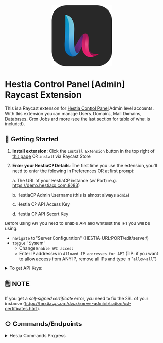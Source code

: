 <p align="center">
    <img src="./assets/hestia.png" width="200" height="200" />
</p>

# Hestia Control Panel [Admin] Raycast Extension

This is a Raycast extension for [Hestia Control Panel](https://hestiacp.com/) Admin level accounts. With this extension you can manage Users, Domains, Mail Domains, Databases, Cron Jobs and more (see the last section for table of what is included).

## 🚀 Getting Started

1. **Install extension**: Click the `Install Extension` button in the top right of [this page](https://www.raycast.com/xmok/hestiacp-admin) OR `install` via Raycast Store

2. **Enter your HestiaCP Details**: The first time you use the extension, you'll need to enter the following in Preferences OR at first prompt:

    a. The URL of your HestiaCP instance (w/ Port) (e.g. https://demo.hestiacp.com:8083)

    b. HestiaCP Admin Username (this is almost always `admin`)

    c. Hestia CP API Access Key
    
    d. Hestia CP API Secert Key

Before using API you need to enable API and whitelist the IPs you will be using.
- `navigate` to "Server Configuration" (HESTIA-URL:PORT/edit/server/)
- `toggle` "System"
    - Change `Enable API access`
    - Enter IP addresses in `Allowed IP addresses for API` (TIP: if you want to allow access from ANY IP, remove all IPs and type in "`allow-all`")

<details>
<summary>To get API Keys:</summary>

1. METHOD 1 (recommended)
    - `ssh` into your HestiaCP instance
    - use HestiaCP CLI to run `v-add-access-key admin '*' Raycast` (AS ADMIN) (this will grant all API permissions and add a comment as 'Raycast')
    - finally, `copy` the Access Keys (they will be output on the terminal)
    
2. METHOD 2 (this method is not recommended as it does not grant all API permissions athough you could use Method 2 to generate the key and then use CLI from METHOD 1 to grant all permissions)
    - `navigate` to "Users" and `click` the user ![](./assets/readme/1-hestiacp-users.png)
    - `click` on "Access Keys" ![](./assets/readme/2-hestiacp-user-access-keys.png)
    - `click` on "Add Access Key"
    - `enter` details and `Save` ![](./assets/readme/3-hestiacp-user-add-access-key.png)

</details>

## 🗒️ NOTE

If you get a *self-signed certificate* error, you need to fix the SSL of your instance (https://hestiacp.com/docs/server-administration/ssl-certificates.html).

## ○ Commands/Endpoints

<details>
<summary>Hestia Commands Progress</summary>

| cmd | included | commments |
|-----|----------|-----------|
| v-acknowledge-user-notification | ✅ | - |
| v-add-access-key | ❌ | - |
| v-add-backup-host | ❌ | - |
| v-add-cron-hestia-autoupdate | ❌ | - |
| v-add-cron-job | ✅ | - |
| v-add-cron-letsencrypt-job | ❌ | - |
| v-add-cron-reports | ❌ | - |
| v-add-cron-restart-job | ❌ | - |
| v-add-database | ✅ | - |
| v-add-database-host | ❌ | - |
| v-add-database-temp-user | ❌ | - |
| v-add-dns-domain | ❌ | - |
| v-add-dns-on-web-alias | ❌ | - |
| v-add-dns-record | ❌ | - |
| v-add-domain | ❌ | - |
| v-add-fastcgi-cache | ❌ | - |
| v-add-firewall-ban | ❌ | - |
| v-add-firewall-chain | ❌ | - |
| v-add-firewall-ipset | ❌ | - |
| v-add-firewall-rule | ❌ | - |
| v-add-fs-archive | ❌ | - |
| v-add-fs-directory | ❌ | - |
| v-add-fs-file | ❌ | - |
| v-add-letsencrypt-domain | ❌ | - |
| v-add-letsencrypt-host | ❌ | - |
| v-add-letsencrypt-user | ❌ | - |
| v-add-mail-account | ❌ | - |
| v-add-mail-account-alias | ❌ | - |
| v-add-mail-account-autoreply | ❌ | - |
| v-add-mail-account-forward | ❌ | - |
| v-add-mail-account-fwd-only | ❌ | - |
| v-add-mail-domain | ✅ | - |
| v-add-mail-domain-antispam | ❌ | - |
| v-add-mail-domain-antivirus | ❌ | - |
| v-add-mail-domain-catchall | ❌ | - |
| v-add-mail-domain-dkim | ❌ | - |
| v-add-mail-domain-reject | ❌ | - |
| v-add-mail-domain-smtp-relay | ❌ | - |
| v-add-mail-domain-ssl | ❌ | - |
| v-add-mail-domain-webmail | ❌ | - |
| v-add-remote-dns-domain | ❌ | - |
| v-add-remote-dns-host | ❌ | - |
| v-add-remote-dns-record | ❌ | - |
| v-add-sys-api-ip | ❌ | - |
| v-add-sys-dependencies | ❌ | - |
| v-add-sys-filemanager | ❌ | - |
| v-add-sys-firewall | ❌ | - |
| v-add-sys-ip | ❌ | - |
| v-add-sys-pma-sso | ❌ | - |
| v-add-sys-quota | ❌ | - |
| v-add-sys-roundcube | ❌ | - |
| v-add-sys-sftp-jail | ❌ | - |
| v-add-sys-smtp | ❌ | - |
| v-add-sys-smtp-relay | ❌ | - |
| v-add-sys-snappymail | ❌ | - |
| v-add-sys-web-terminal | ❌ | - |
| v-add-user | ✅ | - |
| v-add-user-2fa | ❌ | - |
| v-add-user-composer | ❌ | - |
| v-add-user-notification | ❌ | - |
| v-add-user-package | ❌ | - |
| v-add-user-sftp-jail | ❌ | - |
| v-add-user-sftp-key | ❌ | - |
| v-add-user-ssh-key | ❌ | - |
| v-add-user-wp-cli | ❌ | - |
| v-add-web-domain | ✅ | - |
| v-add-web-domain-alias | ❌ | - |
| v-add-web-domain-allow-users | ❌ | - |
| v-add-web-domain-backend | ❌ | - |
| v-add-web-domain-ftp | ❌ | - |
| v-add-web-domain-httpauth | ❌ | - |
| v-add-web-domain-proxy | ❌ | - |
| v-add-web-domain-redirect | ❌ | - |
| v-add-web-domain-ssl | ❌ | - |
| v-add-web-domain-ssl-force | ❌ | - |
| v-add-web-domain-ssl-hsts | ❌ | - |
| v-add-web-domain-ssl-preset | ❌ | - |
| v-add-web-domain-stats | ❌ | - |
| v-add-web-domain-stats-user | ❌ | - |
| v-add-web-php | ❌ | - |
| v-backup-user | ❌ | - |
| v-backup-users | ❌ | - |
| v-change-cron-job | ❌ | - |
| v-change-database-host-password | ❌ | - |
| v-change-database-owner | ❌ | - |
| v-change-database-password | ❌ | - |
| v-change-database-user | ❌ | - |
| v-change-dns-domain-dnssec | ❌ | - |
| v-change-dns-domain-exp | ❌ | - |
| v-change-dns-domain-ip | ❌ | - |
| v-change-dns-domain-soa | ❌ | - |
| v-change-dns-domain-tpl | ❌ | - |
| v-change-dns-domain-ttl | ❌ | - |
| v-change-dns-record | ❌ | - |
| v-change-dns-record-id | ❌ | - |
| v-change-domain-owner | ❌ | - |
| v-change-firewall-rule | ❌ | - |
| v-change-fs-file-permission | ❌ | - |
| v-change-mail-account-password | ❌ | - |
| v-change-mail-account-quota | ❌ | - |
| v-change-mail-account-rate-limit | ❌ | - |
| v-change-mail-domain-catchall | ❌ | - |
| v-change-mail-domain-rate-limit | ❌ | - |
| v-change-mail-domain-sslcert | ❌ | - |
| v-change-remote-dns-domain-exp | ❌ | - |
| v-change-remote-dns-domain-soa | ❌ | - |
| v-change-remote-dns-domain-ttl | ❌ | - |
| v-change-sys-api | ❌ | - |
| v-change-sys-config-value | ❌ | - |
| v-change-sys-db-alias | ❌ | - |
| v-change-sys-demo-mode | ❌ | - |
| v-change-sys-hestia-ssl | ❌ | - |
| v-change-sys-hostname | ❌ | - |
| v-change-sys-ip-name | ❌ | - |
| v-change-sys-ip-nat | ❌ | - |
| v-change-sys-ip-owner | ❌ | - |
| v-change-sys-ip-status | ❌ | - |
| v-change-sys-language | ❌ | - |
| v-change-sys-php | ❌ | - |
| v-change-sys-port | ❌ | - |
| v-change-sys-release | ❌ | - |
| v-change-sys-service-config | ❌ | - |
| v-change-sys-timezone | ❌ | - |
| v-change-sys-web-terminal-port | ❌ | - |
| v-change-sys-webmail | ❌ | - |
| v-change-user-config-value | ❌ | - |
| v-change-user-contact | ❌ | - |
| v-change-user-language | ❌ | - |
| v-change-user-name | ❌ | - |
| v-change-user-ns | ❌ | - |
| v-change-user-package | ❌ | - |
| v-change-user-password | ❌ | - |
| v-change-user-php-cli | ❌ | - |
| v-change-user-rkey | ❌ | - |
| v-change-user-role | ❌ | - |
| v-change-user-shell | ❌ | - |
| v-change-user-sort-order | ❌ | - |
| v-change-user-template | ❌ | - |
| v-change-user-theme | ❌ | - |
| v-change-web-domain-backend-tpl | ❌ | - |
| v-change-web-domain-dirlist | ❌ | - |
| v-change-web-domain-docroot | ❌ | - |
| v-change-web-domain-ftp-password | ❌ | - |
| v-change-web-domain-ftp-path | ❌ | - |
| v-change-web-domain-httpauth | ❌ | - |
| v-change-web-domain-ip | ❌ | - |
| v-change-web-domain-name | ❌ | - |
| v-change-web-domain-proxy-tpl | ❌ | - |
| v-change-web-domain-sslcert | ❌ | - |
| v-change-web-domain-sslhome | ❌ | - |
| v-change-web-domain-stats | ❌ | - |
| v-change-web-domain-tpl | ❌ | - |
| v-check-access-key | ❌ | - |
| v-check-api-key | ❌ | - |
| v-check-fs-permission | ❌ | - |
| v-check-mail-account-hash | ❌ | - |
| v-check-user-2fa | ❌ | - |
| v-check-user-hash | ❌ | - |
| v-check-user-password | ❌ | - |
| v-copy-fs-directory | ❌ | - |
| v-copy-fs-file | ❌ | - |
| v-copy-user-package | ❌ | - |
| v-delete-access-key | ❌ | - |
| v-delete-backup-host | ❌ | - |
| v-delete-cron-hestia-autoupdate | ❌ | - |
| v-delete-cron-job | ❌ | - |
| v-delete-cron-reports | ❌ | - |
| v-delete-cron-restart-job | ❌ | - |
| v-delete-database | ❌ | - |
| v-delete-database-host | ❌ | - |
| v-delete-database-temp-user | ❌ | - |
| v-delete-databases | ❌ | - |
| v-delete-dns-domain | ❌ | - |
| v-delete-dns-domains | ❌ | - |
| v-delete-dns-domains-src | ❌ | - |
| v-delete-dns-on-web-alias | ❌ | - |
| v-delete-dns-record | ❌ | - |
| v-delete-domain | ❌ | - |
| v-delete-fastcgi-cache | ❌ | - |
| v-delete-firewall-ban | ❌ | - |
| v-delete-firewall-chain | ❌ | - |
| v-delete-firewall-ipset | ❌ | - |
| v-delete-firewall-rule | ❌ | - |
| v-delete-fs-directory | ❌ | - |
| v-delete-fs-file | ❌ | - |
| v-delete-letsencrypt-domain | ❌ | - |
| v-delete-mail-account | ❌ | - |
| v-delete-mail-account-alias | ❌ | - |
| v-delete-mail-account-autoreply | ❌ | - |
| v-delete-mail-account-forward | ❌ | - |
| v-delete-mail-account-fwd-only | ❌ | - |
| v-delete-mail-domain | ❌ | - |
| v-delete-mail-domain-antispam | ❌ | - |
| v-delete-mail-domain-antivirus | ❌ | - |
| v-delete-mail-domain-catchall | ❌ | - |
| v-delete-mail-domain-dkim | ❌ | - |
| v-delete-mail-domain-reject | ❌ | - |
| v-delete-mail-domain-smtp-relay | ❌ | - |
| v-delete-mail-domain-ssl | ❌ | - |
| v-delete-mail-domain-webmail | ❌ | - |
| v-delete-mail-domains | ❌ | - |
| v-delete-remote-dns-domain | ❌ | - |
| v-delete-remote-dns-domains | ❌ | - |
| v-delete-remote-dns-host | ❌ | - |
| v-delete-remote-dns-record | ❌ | - |
| v-delete-sys-api-ip | ❌ | - |
| v-delete-sys-filemanager | ❌ | - |
| v-delete-sys-firewall | ❌ | - |
| v-delete-sys-ip | ❌ | - |
| v-delete-sys-mail-queue | ❌ | - |
| v-delete-sys-pma-sso | ❌ | - |
| v-delete-sys-quota | ❌ | - |
| v-delete-sys-sftp-jail | ❌ | - |
| v-delete-sys-smtp | ❌ | - |
| v-delete-sys-smtp-relay | ❌ | - |
| v-delete-sys-web-terminal | ❌ | - |
| v-delete-user | ❌ | - |
| v-delete-user-2fa | ❌ | - |
| v-delete-user-auth-log | ❌ | - |
| v-delete-user-backup | ❌ | - |
| v-delete-user-backup-exclusions | ❌ | - |
| v-delete-user-ips | ❌ | - |
| v-delete-user-log | ❌ | - |
| v-delete-user-notification | ❌ | - |
| v-delete-user-package | ❌ | - |
| v-delete-user-sftp-jail | ❌ | - |
| v-delete-user-ssh-key | ❌ | - |
| v-delete-user-stats | ❌ | - |
| ❌ v-delete-web-domain | ❌ | - |
| v-delete-web-domain-alias | ❌ | - |
| v-delete-web-domain-allow-users | ❌ | - |
| v-delete-web-domain-backend | ❌ | - |
| v-delete-web-domain-ftp | ❌ | - |
| v-delete-web-domain-httpauth | ❌ | - |
| v-delete-web-domain-proxy | ❌ | - |
| v-delete-web-domain-redirect | ❌ | - |
| v-delete-web-domain-ssl | ❌ | - |
| v-delete-web-domain-ssl-force | ❌ | - |
| v-delete-web-domain-ssl-hsts | ❌ | - |
| v-delete-web-domain-stats | ❌ | - |
| v-delete-web-domain-stats-user | ❌ | - |
| v-delete-web-domains | ❌ | - |
| v-delete-web-php | ❌ | - |
| v-download-backup | ❌ | - |
| v-dump-database | ❌ | - |
| v-dump-site | ❌ | - |
| v-export-rrd | ❌ | - |
| v-extract-fs-archive | ❌ | - |
| v-generate-api-key | ❌ | - |
| v-generate-debug-report | ❌ | - |
| v-generate-password-hash | ❌ | - |
| v-generate-ssl-cert | ❌ | - |
| v-get-dns-domain-value | ❌ | - |
| v-get-fs-file-type | ❌ | - |
| v-get-mail-account-value | ❌ | - |
| v-get-mail-domain-value | ❌ | - |
| v-get-sys-timezone | ❌ | - |
| v-get-sys-timezones | ❌ | - |
| v-get-user-salt | ❌ | - |
| v-get-user-value | ❌ | - |
| v-import-cpanel | ❌ | - |
| v-insert-dns-domain | ❌ | - |
| v-insert-dns-record | ❌ | - |
| v-insert-dns-records | ❌ | - |
| v-list-access-key | ❌ | - |
| v-list-access-keys | ❌ | - |
| v-list-api | ❌ | - |
| v-list-apis | ❌ | - |
| v-list-backup-host | ❌ | - |
| v-list-cron-job | ❌ | - |
| v-list-cron-jobs | ✅ | - |
| v-list-database | ❌ | - |
| v-list-database-host | ❌ | - |
| v-list-database-hosts | ❌ | - |
| v-list-database-types | ❌ | - |
| v-list-databases | ✅ | - |
| v-list-default-php | ❌ | - |
| v-list-dns-domain | ❌ | - |
| v-list-dns-domains | ❌ | - |
| v-list-dns-records | ❌ | - |
| v-list-dns-template | ❌ | - |
| v-list-dns-templates | ❌ | - |
| v-list-dnssec-public-key | ❌ | - |
| v-list-firewall | ❌ | - |
| v-list-firewall-ban | ❌ | - |
| v-list-firewall-ipset | ❌ | - |
| v-list-firewall-rule | ❌ | - |
| v-list-fs-directory | ❌ | - |
| v-list-letsencrypt-user | ❌ | - |
| v-list-mail-account | ❌ | - |
| v-list-mail-account-autoreply | ❌ | - |
| v-list-mail-accounts | ❌ | - |
| v-list-mail-domain | ❌ | - |
| v-list-mail-domain-dkim | ❌ | - |
| v-list-mail-domain-dkim-dns | ❌ | - |
| v-list-mail-domain-ssl | ❌ | - |
| v-list-mail-domains | ✅ | - |
| v-list-remote-dns-hosts | ❌ | - |
| v-list-sys-clamd-config | ❌ | - |
| v-list-sys-config | ❌ | - |
| v-list-sys-cpu-status | ❌ | - |
| v-list-sys-db-status | ❌ | - |
| v-list-sys-disk-status | ❌ | - |
| v-list-sys-dns-status | ❌ | - |
| v-list-sys-dovecot-config | ❌ | - |
| v-list-sys-hestia-autoupdate | ❌ | - |
| v-list-sys-hestia-ssl | ❌ | - |
| v-list-sys-hestia-updates | ❌ | - |
| v-list-sys-info | ❌ | - |
| v-list-sys-interfaces | ❌ | - |
| v-list-sys-ip | ❌ | - |
| v-list-sys-ips | ❌ | - |
| v-list-sys-languages | ❌ | - |
| v-list-sys-mail-status | ❌ | - |
| v-list-sys-memory-status | ❌ | - |
| v-list-sys-mysql-config | ❌ | - |
| v-list-sys-network-status | ❌ | - |
| v-list-sys-nginx-config | ❌ | - |
| v-list-sys-pgsql-config | ❌ | - |
| v-list-sys-php | ❌ | - |
| v-list-sys-php-config | ❌ | - |
| v-list-sys-proftpd-config | ❌ | - |
| v-list-sys-rrd | ❌ | - |
| v-list-sys-services | ❌ | - |
| v-list-sys-shells | ❌ | - |
| v-list-sys-spamd-config | ❌ | - |
| v-list-sys-sshd-port | ❌ | - |
| v-list-sys-themes | ❌ | - |
| v-list-sys-users | ❌ | - |
| v-list-sys-vsftpd-config | ❌ | - |
| v-list-sys-web-status | ❌ | - |
| v-list-sys-webmail | ❌ | - |
| v-list-user | ❌ | - |
| v-list-user-auth-log | ✅ | - |
| v-list-user-backup | ❌ | - |
| v-list-user-backup-exclusions | ❌ | - |
| v-list-user-backups | ✅ | - |
| v-list-user-ips | ✅ | - |
| v-list-user-log | ✅ | - |
| v-list-user-notifications | ✅ | - |
| v-list-user-ns | ❌ | - |
| v-list-user-package | ❌ | - |
| v-list-user-packages | ✅ | used when adding user |
| v-list-user-ssh-key | ❌ | - |
| v-list-user-stats | ✅ | - |
| v-list-users | ✅ | - |
| v-list-users-stats | ✅ | - |
| v-list-web-domain | ❌ | - |
| v-list-web-domain-accesslog | ✅ | - |
| v-list-web-domain-errorlog | ✅ | - |
| v-list-web-domain-ssl | ✅ | - |
| v-list-web-domains | ✅ | - |
| v-list-web-stats | ❌ | - |
| v-list-web-templates | ❌ | - |
| v-list-web-templates-backend | ❌ | - |
| v-list-web-templates-proxy | ❌ | - |
| v-log-action | ❌ | - |
| v-log-user-login | ❌ | - |
| v-log-user-logout | ❌ | - |
| v-move-fs-directory | ❌ | - |
| v-move-fs-file | ❌ | - |
| v-open-fs-config | ❌ | - |
| v-open-fs-file | ❌ | - |
| v-purge-nginx-cache | ❌ | - |
| v-rebuild-all | ❌ | - |
| v-rebuild-cron-jobs | ❌ | - |
| v-rebuild-database | ❌ | - |
| v-rebuild-databases | ❌ | - |
| v-rebuild-dns-domain | ❌ | - |
| v-rebuild-dns-domains | ❌ | - |
| v-rebuild-mail-domain | ❌ | - |
| v-rebuild-mail-domains | ❌ | - |
| v-rebuild-user | ❌ | - |
| v-rebuild-users | ❌ | - |
| v-rebuild-web-domain | ❌ | - |
| v-rebuild-web-domains | ❌ | - |
| v-refresh-sys-theme | ❌ | - |
| v-rename-user-package | ❌ | - |
| v-repair-sys-config | ❌ | - |
| v-restart-cron | ❌ | - |
| v-restart-dns | ❌ | - |
| v-restart-ftp | ❌ | - |
| v-restart-mail | ❌ | - |
| v-restart-proxy | ❌ | - |
| v-restart-service | ❌ | - |
| v-restart-system | ❌ | - |
| v-restart-web | ❌ | - |
| v-restart-web-backend | ❌ | - |
| v-restore-cron-job | ❌ | - |
| v-restore-database | ❌ | - |
| v-restore-dns-domain | ❌ | - |
| v-restore-mail-domain | ❌ | - |
| v-restore-user | ❌ | - |
| v-restore-web-domain | ❌ | - |
| v-revoke-api-key | ❌ | - |
| v-run-cli-cmd | ❌ | - |
| v-schedule-letsencrypt-domain | ❌ | - |
| v-schedule-user-backup | ❌ | - |
| v-schedule-user-backup-download | ❌ | - |
| v-schedule-user-restore | ❌ | - |
| v-search-command | ❌ | - |
| v-search-domain-owner | ❌ | - |
| v-search-fs-object | ❌ | - |
| v-search-object | ❌ | - |
| v-search-user-object | ❌ | - |
| v-start-service | ❌ | - |
| v-stop-firewall | ❌ | - |
| v-stop-service | ❌ | - |
| v-suspend-cron-job | ❌ | - |
| v-suspend-cron-jobs | ❌ | - |
| v-suspend-database | ❌ | - |
| v-suspend-database-host | ❌ | - |
| v-suspend-databases | ❌ | - |
| v-suspend-dns-domain | ❌ | - |
| v-suspend-dns-domains | ❌ | - |
| v-suspend-dns-record | ❌ | - |
| v-suspend-domain | ❌ | - |
| v-suspend-firewall-rule | ❌ | - |
| v-suspend-mail-account | ❌ | - |
| v-suspend-mail-accounts | ❌ | - |
| v-suspend-mail-domain | ❌ | - |
| v-suspend-mail-domains | ❌ | - |
| v-suspend-remote-dns-host | ❌ | - |
| v-suspend-user | ❌ | - |
| v-suspend-web-domain | ❌ | - |
| v-suspend-web-domains | ❌ | - |
| v-sync-dns-cluster | ❌ | - |
| v-unsuspend-cron-job | ❌ | - |
| v-unsuspend-cron-jobs | ❌ | - |
| v-unsuspend-database | ❌ | - |
| v-unsuspend-database-host | ❌ | - |
| v-unsuspend-databases | ❌ | - |
| v-unsuspend-dns-domain | ❌ | - |
| v-unsuspend-dns-domains | ❌ | - |
| v-unsuspend-dns-record | ❌ | - |
| v-unsuspend-domain | ❌ | - |
| v-unsuspend-firewall-rule | ❌ | - |
| v-unsuspend-mail-account | ❌ | - |
| v-unsuspend-mail-accounts | ❌ | - |
| v-unsuspend-mail-domain | ❌ | - |
| v-unsuspend-mail-domains | ❌ | - |
| v-unsuspend-remote-dns-host | ❌ | - |
| v-unsuspend-user | ❌ | - |
| ❌ v-unsuspend-web-domain | ❌ | - |
| ❌ v-unsuspend-web-domains | ❌ | - |
| v-update-database-disk | ❌ | - |
| v-update-databases-disk | ❌ | - |
| v-update-dns-templates | ❌ | - |
| v-update-firewall | ❌ | - |
| v-update-firewall-ipset | ❌ | - |
| v-update-host-certificate | ❌ | - |
| v-update-letsencrypt-ssl | ❌ | - |
| v-update-mail-domain-disk | ❌ | - |
| v-update-mail-domain-ssl | ❌ | - |
| v-update-mail-domains-disk | ❌ | - |
| v-update-mail-templates | ❌ | - |
| v-update-sys-defaults | ❌ | - |
| v-update-sys-hestia | ❌ | - |
| v-update-sys-hestia-all | ❌ | - |
| v-update-sys-hestia-git | ❌ | - |
| v-update-sys-ip | ❌ | - |
| v-update-sys-ip-counters | ❌ | - |
| v-update-sys-queue | ❌ | - |
| v-update-sys-rrd | ❌ | - |
| v-update-sys-rrd-apache2 | ❌ | - |
| v-update-sys-rrd-ftp | ❌ | - |
| v-update-sys-rrd-httpd | ❌ | - |
| v-update-sys-rrd-la | ❌ | - |
| v-update-sys-rrd-mail | ❌ | - |
| v-update-sys-rrd-mem | ❌ | - |
| v-update-sys-rrd-mysql | ❌ | - |
| v-update-sys-rrd-net | ❌ | - |
| v-update-sys-rrd-nginx | ❌ | - |
| v-update-sys-rrd-pgsql | ❌ | - |
| v-update-sys-rrd-ssh | ❌ | - |
| v-update-user-backup-exclusions | ❌ | - |
| v-update-user-counters | ❌ | - |
| v-update-user-disk | ❌ | - |
| v-update-user-package | ❌ | - |
| v-update-user-quota | ❌ | - |
| v-update-user-stats | ❌ | - |
| v-update-web-domain-disk | ❌ | - |
| v-update-web-domain-ssl | ❌ | - |
| v-update-web-domain-stat | ❌ | - |
| v-update-web-domain-traff | ❌ | - |
| v-update-web-domains-disk | ❌ | - |
| v-update-web-domains-stat | ❌ | - |
| v-update-web-domains-traff | ❌ | - |
| v-update-web-templates | ❌ | - |
| v-update-white-label-logo  | ❌ | - |

</details>